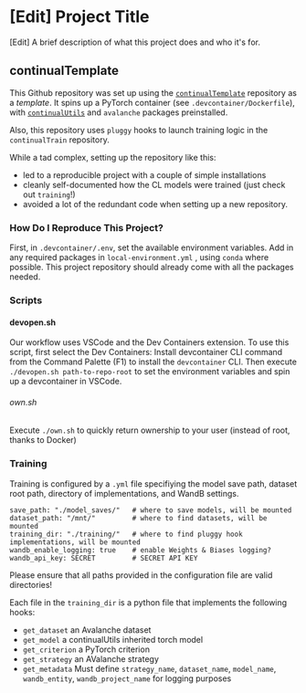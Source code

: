 
# [Edit] Project Title

[Edit] A brief description of what this project does and who it's for.


## continualTemplate

This Github repository was set up using the [`continualTemplate`](https://github.com/niniack/continualTemplate) repository as a *template*. It spins up a PyTorch container (see `.devcontainer/Dockerfile`), with [`continualUtils`](https://github.com/niniack/continualUtils) and `avalanche` packages preinstalled.

Also, this repository uses `pluggy` hooks to launch training logic in the `continualTrain` repository.

While a tad complex, setting up the repository like this:
* led to a reproducible project with a couple of simple installations
* cleanly self-documented how the CL models were trained (just check out `training`!)
* avoided a lot of the redundant code when setting up a new repository.
### How Do I Reproduce This Project?

First, in `.devcontainer/.env`, set the available environment variables. Add in any required packages in `local-environment.yml` , using `conda` where possible. This project repository should already come with all the packages needed.

### Scripts

#### devopen.sh
Our workflow uses VSCode and the Dev Containers extension. To use this script, first select the Dev Containers: Install devcontainer CLI command from the Command Palette (F1) to install the `devcontainer` CLI. Then execute `./devopen.sh path-to-repo-root` to set the environment variables and spin up a devcontainer in VSCode.

###### own.sh
Execute `./own.sh` to quickly return ownership to your user (instead of root, thanks to Docker)

### Training

Training is configured by a `.yml` file specifiying the model save path, dataset root path, directory of implementations, and WandB settings.

```
save_path: "./model_saves/"   # where to save models, will be mounted
dataset_path: "/mnt/"         # where to find datasets, will be mounted
training_dir: "./training/"   # where to find pluggy hook implementations, will be mounted
wandb_enable_logging: true    # enable Weights & Biases logging? 
wandb_api_key: SECRET         # SECRET API KEY
```

Please ensure that all paths provided in the configuration file are valid directories!

Each file in the `training_dir` is a python file that implements the following hooks: 

* `get_dataset`     an Avalanche dataset
* `get_model`       a continualUtils inherited torch model
* `get_criterion`   a PyTorch criterion
* `get_strategy`    an AValanche strategy
* `get_metadata`    Must define `strategy_name`, `dataset_name`, `model_name`, `wandb_entity`,  `wandb_project_name` for logging purposes
